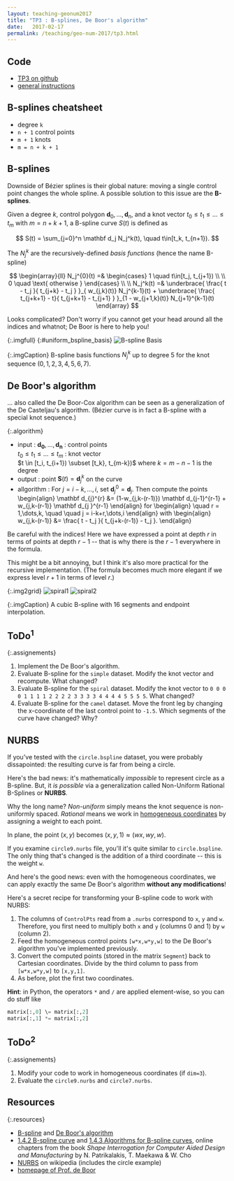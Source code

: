 ```yaml
---
layout: teaching-geonum2017
title: "TP3 : B-splines, De Boor's algorithm"
date:   2017-02-17
permalink: /teaching/geo-num-2017/tp3.html
---
```


## Code
* [TP3 on github](https://github.com/GeoNumTP/GeoNum2017/tree/master/TP3##tp3--b-splines-de-boors-algorithm)  
* [general instructions](https://github.com/GeoNumTP/GeoNum2017#géométrie-numérique-spring-2017)  

## B-splines cheatsheet
* degree `k`
* `n + 1` control points
* `m + 1` knots
* `m = n + k + 1`

## B-splines
Downside of Bézier splines is their global nature: moving a single control point changes the whole spline.
A possible solution to this issue are the **B-splines**.

Given a degree $k$, control polygon $\mathbf d_0,\dots,\mathbf d_n$,
and a knot vector $t_0 \leq t_1 \leq \dots \leq t_m$
with $m = n+k+1$, a B-spline curve $S(t)$ is defined as

$$
S(t) = \sum_{j=0}^n \mathbf d_j N_j^k(t), \quad t\in[t_k, t_{n+1}).
$$

The $N_j^k$ are the recursively-defined *basis functions* (hence the name B-spline)

$$
\begin{array}{ll}
N_j^{0}(t) =&
    \begin{cases}
    1 \quad t\in[t_j, t_{j+1}) \\ \\
    0 \quad \text{ otherwise }
    \end{cases}
\\
\\
N_j^k(t) =&
    \underbrace{ \frac{ t - t_j }{ t_{j+k} - t_j } }_{ w_{j,k}(t)} N_j^{k-1}(t) +
    \underbrace{ \frac{ t_{j+k+1} - t}{ t_{j+k+1} - t_{j+1} } }_{1 - w_{j+1,k}(t)} N_{j+1}^{k-1}(t)
\end{array}
$$


Looks complicated? Don't worry if you cannot get your head around all the indices and whatnot;
De Boor is here to help you!


{:.imgfull}
{:#uniform_bspline_basis}
![B-spline Basis](/assets/geo-num-2016/bbasis.gif)

{:.imgCaption}
B-spline basis functions $N^k_j$ up to degree 5 for the knot sequence $(0,1,2,3,4,5,6,7)$.


## De Boor's algorithm
&hellip; also called the De Boor-Cox algorithm can be seen as a generalization of the De Casteljau's algorithm.
(Bézier curve is in fact a B-spline with a  special knot sequence.)

{:.algorithm}
* <span class="algo-part">input :</span>
   <span class="algo-content">
            $\mathbf{d_{0}},\dots,\mathbf{d_{n}}$ : control points
            <br />
            $t_0 \leq t_1 \leq \dots \leq t_m$ : knot vector
            <br />
            $t \in [t_i, t_{i+1}) \subset [t_k}, t_{m-k})$ where $k = m-n-1$ is the degree
        </span>
* <span class="algo-part">output :</span>
   <span class="algo-content"> point $\mathbf S(t) = \mathbf d_j^k$ on the curve</span>
* <span class="algo-part">allgorithm :</span>
   <span class="algo-content">
        For $j=i-k, \dots, i,$ set $\mathbf d_j^0 = \mathbf d_j$. Then compute the points
        \begin{align}
            \mathbf d_{j}^{r} &=
            (1-w_{j,k-(r-1)}) \mathbf d_{j-1}^{r-1} + w_{j,k-(r-1)}  \mathbf d_{j  }^{r-1}
        \end{align}
        for
        \begin{align}
            \quad r = 1,\dots,k,
            \quad \quad j = i-k+r,\dots,i
        \end{align}
        with
        \begin{align}
            w_{j,k-(r-1)} &= \frac{ t - t_j }{ t_{j+k-(r-1)} - t_j }.
        \end{align}
    </span>

Be careful with the indices! Here we have expressed a point at depth $r$
in terms of points at depth $r-1$ --
that is why there is the $r-1$ everywhere in the formula.

This might be a bit annoying, but I think it's also more practical for the recursive implementation.
(The formula becomes much more elegant if we express level $r+1$ in terms of level $r$.)

{:.img2grid}
![spiral1](/assets/geo-num-2016/spiral_B.png)
![spiral2](/assets/geo-num-2016/spiral_B_2.png)

{:.imgCaption}
A cubic B-spline with 16 segments and endpoint interpolation.

## ToDo$^1$

{:.assignements}
1. Implement the De Boor's algorithm.
1. Evaluate B-spline for the `simple` dataset. Modify the knot vector and recompute. What changed?
1. Evaluate B-spline for the `spiral` dataset. Modify the knot vector to `0 0 0 0 1 1 1 1 2 2 2 2 3 3 3 3 4 4 4 4 5 5 5 5`. What changed?
1. Evaluate B-spline for the `camel` dataset. Move the front leg by changing the x-coordinate of the last control point to `-1.5`. Which segments of the curve have changed? Why?

## NURBS

If you've tested with the `circle.bspline` dataset, you were probably dissapointed:
the resulting curve is far from being a circle.

Here's the bad news: it's mathematically *impossible* to represent circle as a B-spline.
But, it *is possible* via a generalization called Non-Uniform Rational B-Splines or **NURBS**.

Why the long name?
*Non-uniform* simply means the knot sequence is non-uniformly spaced.
*Rational* means we work in [homogeneous coordinates](https://en.wikipedia.org/wiki/Homogeneous_coordinates)
by assigning a weight to each point.

In plane, the point $(x,y)$ becomes $(x,y,1) \approx (wx,wy,w)$.

If you examine `circle9.nurbs` file, you'll it's quite similar to `circle.bspline`.
The only thing that's changed is the addition of a third coordinate -- this is the weight `w`.

And here's the good news: even with the homogeneous coordinates, we can apply exactly the same De Boor's algorithm **without any modifications**!

Here's a secret recipe for transforming your B-spline code to work with NURBS:

1. The columns of `ControlPts` read from a `.nurbs` correspond to `x`, `y` and `w`. Therefore, you first need to multiply both `x` and `y` (columns 0 and 1) by `w` (column 2).
2. Feed the homogeneous control points `[w*x,w*y,w]` to the De Boor's algorithm you've implemented previously.
3. Convert the computed points (stored in the matrix `Segment`) back to Cartesian coordinates.  Divide by the third column to pass from `[w*x,w*y,w]` to `[x,y,1]`.
4. As before, plot the first two coordinates.

**Hint**: in Python, the operators `*` and `/` are applied element-wise, so you can do stuff like
```python
matrix[:,0] \= matrix[:,2]
matrix[:,1] *= matrix[:,2]
```

## ToDo$^2$

{:.assignements}
1. Modify your code to work in homogeneous coordinates (if `dim=3`).
2. Evaluate the `circle9.nurbs` and `circle7.nurbs`.

## Resources

{:.resources}
* [B-spline](https://en.wikipedia.org/wiki/B-spline) and [De Boor's algorithm](https://en.wikipedia.org/wiki/De_Boor's_algorithm)
* [1.4.2 B-spline curve](http://web.mit.edu/hyperbook/Patrikalakis-Maekawa-Cho/node17.html)
   and 
   [1.4.3 Algorithms for B-spline curves](http://web.mit.edu/hyperbook/Patrikalakis-Maekawa-Cho/node18.html),
   online chapters from the book *Shape Interrogation for Computer Aided Design and Manufacturing* by N. Patrikalakis, T. Maekawa &amp; W. Cho
* [NURBS](https://en.wikipedia.org/wiki/Non-uniform_rational_B-spline) on wikipedia (includes the circle example)
* [homepage of Prof. de Boor](http://pages.cs.wisc.edu/~deboor/)
